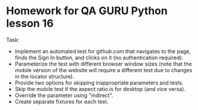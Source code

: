 # Homework for QA GURU Python lesson 16

Task:

- Implement an automated test for github.com that navigates to the page, finds the Sign In button, and clicks on it (no authentication required).
- Parameterize the test with different browser window sizes (note that the mobile version of the website will require a different test due to changes in the locator structure).
- Provide two options for skipping inappropriate parameters and tests.
- Skip the mobile test if the aspect ratio is for desktop (and vice versa).
- Override the parameter using "indirect".
- Create separate fixtures for each test.
